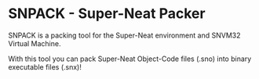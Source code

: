 # SNPACK - Super-Neat Packer

SNPACK is a packing tool for the Super-Neat environment and SNVM32 Virtual Machine.

With this tool you can pack Super-Neat Object-Code files (.sno) into binary executable files (.snx)!
